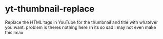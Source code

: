 # yt-thumbnail-replace
Replace the HTML tags in YouTube for the thumbnail and title with whatever you want.
problem is theres nothing here rn its so sad i may not even make this lmao
